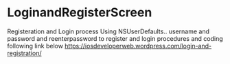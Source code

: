 # LoginandRegisterScreen
Registeration and Login process Using NSUserDefaults.. 
username and password and reenterpassword to register and login 
procedures and coding following link below
https://iosdeveloperweb.wordpress.com/login-and-registration/
